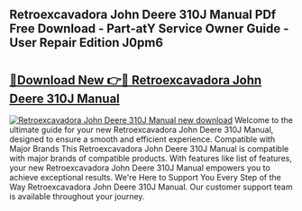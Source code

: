 ## Retroexcavadora John Deere 310J Manual PDf Free Download - Part-atY Service Owner Guide - User Repair Edition J0pm6

# <h2><a href="http://bc9239.oget.top/?id=Retroexcavadora+John+Deere+310J+Manual">🔗Download New 👉🔴 Retroexcavadora John Deere 310J Manual</a></h2>

[![Retroexcavadora John Deere 310J Manual new download](https://i.imgur.com/5g1atiW.png)](http://bc9239.oget.top/?id=Retroexcavadora+John+Deere+310J+Manual)
Welcome to the ultimate guide for your new Retroexcavadora John Deere 310J Manual, designed to ensure a smooth and efficient experience. Compatible with Major Brands This Retroexcavadora John Deere 310J Manual is compatible with major brands of compatible products. With features like list of features, your new Retroexcavadora John Deere 310J Manual empowers you to achieve exceptional results. We're Here to Support You Every Step of the Way Retroexcavadora John Deere 310J Manual. Our customer support team is available throughout your journey.
